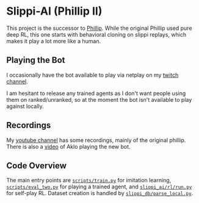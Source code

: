 # Slippi-AI (Phillip II)

This project is the successor to [Phillip](https://github.com/vladfi1/phillip). While the original Phillip used pure deep RL, this one starts with behavioral cloning on slippi replays, which makes it play a lot more like a human.

## Playing the Bot

I occasionally have the bot available to play via netplay on my [twitch channel](https://twitch.tv/x_pilot).

I am hesitant to release any trained agents as I don't want people using them on ranked/unranked, so at the moment the bot isn't available to play against locally.

## Recordings

My [youtube channel](https://www.youtube.com/channel/UCzpDWSOtWpDaNPC91dqmPQg) has some recordings, mainly of the original phillip. There is also a [video](https://www.youtube.com/watch?v=OGOEqhMptq0) of Aklo playing the new bot.

## Code Overview

The main entry points are [`scripts/train.py`](https://github.com/vladfi1/slippi-ai/blob/main/scripts/train.py) for imitation learning, [`scripts/eval_two.py`](https://github.com/vladfi1/slippi-ai/blob/main/scripts/eval_two.py) for playing a trained agent, and [`slippi_ai/rl/run.py`](https://github.com/vladfi1/slippi-ai/blob/main/slippi_ai/rl/run.py) for self-play RL. Dataset creation is handled by [`slippi_db/parse_local.py`](https://github.com/vladfi1/slippi-ai/blob/main/slippi_db/parse_local.py).
